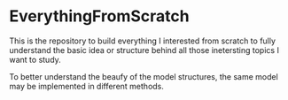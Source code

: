 # EverythingFromScratch

This is the repository to build everything I interested from scratch to fully understand the basic idea or structure behind all those inetersting topics I want to study.

To better understand the beaufy of the model structures, the same model may be implemented in different methods.